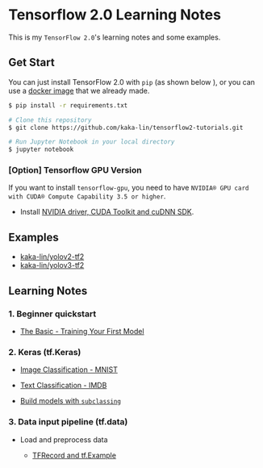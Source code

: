 # Tensorflow 2.0 Learning Notes

This is my `TensorFlow 2.0`'s learning notes and some examples.

## Get Start

You can just install TensorFlow 2.0 with `pip` (as shown below ), or you can use a [docker image](./document/docker_image.md) that we already made.

```bash
$ pip install -r requirements.txt

# Clone this repository
$ git clone https://github.com/kaka-lin/tensorflow2-tutorials.git

# Run Jupyter Notebook in your local directory
$ jupyter notebook
```
### [Option] Tensorflow GPU Version

If you want to install `tensorflow-gpu`, you need to have `NVIDIA® GPU card with CUDA® Compute Capability 3.5 or higher`.

- Install [NVIDIA driver, CUDA Toolkit and cuDNN SDK](./document/nvidia.md).

## Examples

- [kaka-lin/yolov2-tf2](https://github.com/kaka-lin/yolov2-tf2)
- [kaka-lin/yolov3-tf2](https://github.com/kaka-lin/yolov3-tf2)

## Learning Notes

### 1. Beginner quickstart

- [The Basic - Training Your First Model](https://github.com/kaka-lin/ML-Notes/blob/master/TensorFlow/keras/00_the_basics_training_first_model.ipynb)

### 2. Keras (tf.Keras)

- [Image Classification - MNIST](https://github.com/kaka-lin/ML-Notes/blob/master/TensorFlow/keras/01_classification_mnist.ipynb)

- [Text Classification - IMDB](https://github.com/kaka-lin/ML-Notes/blob/master/TensorFlow/keras/02_classification_imdb.ipynb)

- [Build models with `subclassing`](https://github.com/kaka-lin/ML-Notes/blob/master/TensorFlow/keras/01_classification_mnist_model_subclassing.ipynb)

### 3. Data input pipeline (tf.data)

- Load and preprocess data

    - [TFRecord and tf.Example](https://github.com/kaka-lin/ML-Notes/tree/master/TensorFlow/data/load_and_preprocess_data/tfrecords)
